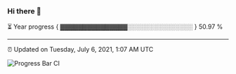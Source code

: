 ### Hi there 👋

⏳ Year progress { ▓▓▓▓▓▓▓▓▓▓▓▓▓▓▓░░░░░░░░░░░░░░░ } 50.97 %

---

⏰ Updated on Tuesday, July 6, 2021, 1:07 AM UTC

![Progress Bar CI](https://github.com/arthurbuhl/arthurbuhl/workflows/Progress%20Bar%20CI/badge.svg)
